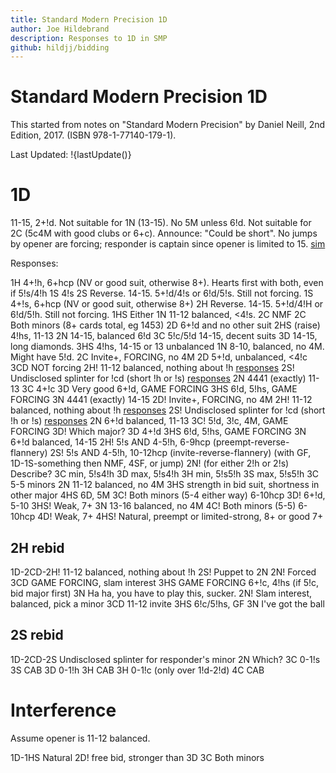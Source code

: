 ```yaml
---
title: Standard Modern Precision 1D
author: Joe Hildebrand
description: Responses to 1D in SMP
github: hildjj/bidding
---
```


# Standard Modern Precision 1D

This started from notes on
"Standard Modern Precision" by Daniel Neill,
2nd Edition, 2017. (ISBN 978-1-77140-179-1).

Last Updated: !{lastUpdate()}

# 1D

11-15, 2+!d.  Not suitable for 1N (13-15).  No 5M unless 6!d.  Not suitable
for 2C (5c4M with good clubs or 6+c).  Announce: "Could be short".
No jumps by opener are forcing; responder is captain since opener is limited
to 15. [sim](https://hildjj.github.io/bridge-deal/?name=SMP+1D&stamp=1743348638300&code=eJw9jrEOgjAYhHef4pgpIUXbwbDp4IKa-ASl_UkJpGgpGt7eVo3rfd9dzk0-2A2QZZwXXDBUuWGopUZZ4uqp8PRIWOSaYdek9HInh-rAsMyLGsc1Yb79lFs1KqfJiL_HzxHLtCm-5QFhglVPgjjd0HcdpIlK_cPBkn_1MzG4KSQlsrY34Mc9GrWiJcw2fn4D0XEwug)

Responses:

1H 4+!h, 6+hcp (NV or good suit, otherwise 8+).  Hearts first with both, even if 5!s/4!h
  1S 4!s
  2S Reverse.  14-15.  5+!d/4!s or 6!d/5!s.  Still not forcing.
1S 4+!s, 6+hcp (NV or good suit, otherwise 8+)
  2H Reverse.  14-15.  5+!d/4!H or 6!d/5!h.  Still not forcing.
1HS Either
  1N 11-12 balanced, <4!s.
    2C NMF
  2C Both minors (8+ cards total, eg 1453)
  2D 6+!d and no other suit
  2HS (raise) 4!hs, 11-13
  2N 14-15, balanced 6!d
  3C 5!c/5!d 14-15, decent suits
  3D 14-15, long diamonds.
  3HS 4!hs, 14-15 or 13 unbalanced
1N 8-10, balanced, no 4M.  Might have 5!d.
2C Invite+, FORCING, no 4M
  2D 5+!d, unbalanced, <4!c
    3CD NOT forcing
  2H! 11-12 balanced, nothing about !h [responses](#2h-rebid)
  2S! Undisclosed splinter for !cd (short !h or !s) [responses](#2s-rebid)
  2N 4441 (exactly) 11-13
  3C 4+!c
  3D Very good 6+!d, GAME FORCING
  3HS 6!d, 5!hs, GAME FORCING
  3N 4441 (exactly) 14-15
2D! Invite+, FORCING, no 4M
  2H! 11-12 balanced, nothing about !h [responses](#2h-rebid)
  2S! Undisclosed splinter for !cd (short !h or !s) [responses](#2s-rebid)
  2N 6+!d balanced, 11-13
  3C! 5!d, 3!c, 4M, GAME FORCING
    3D! Which major?
  3D 4+!d
  3HS 6!d, 5!hs, GAME FORCING
  3N 6+!d balanced, 14-15
2H! 5!s AND 4-5!h, 6-9hcp (preempt-reverse-flannery)
2S! 5!s AND 4-5!h, 10-12hcp (invite-reverse-flannery) (with GF, 1D-1S-something then NMF, 4SF, or jump)
  2N! (for either 2!h or 2!s) Describe?
    3C min, 5!s4!h
    3D max, 5!s4!h
    3H min, 5!s5!h
    3S max, 5!s5!h
  3C 5-5 minors
2N 11-12 balanced, no 4M
  3HS strength in bid suit, shortness in other major
  4HS 6D, 5M
3C! Both minors (5-4 either way) 6-10hcp
3D! 6+!d, 5-10
3HS! Weak, 7+
3N 13-16 balanced, no 4M
4C! Both minors (5-5)  6-10hcp
4D! Weak, 7+
4HS! Natural, preempt or limited-strong, 8+ or good 7+

## 2H rebid

1D-2CD-2H! 11-12 balanced, nothing about !h
  2S! Puppet to 2N
      2N! Forced
        3CD GAME FORCING, slam interest
        3HS GAME FORCING 6+!c, 4!hs (if 5!c, bid major first)
        3N Ha ha, you have to play this, sucker.
  2N! Slam interest, balanced, pick a minor
  3CD 11-12 invite
  3HS 6!c/5!hs, GF
  3N I've got the ball

## 2S rebid

1D-2CD-2S Undisclosed splinter for responder's minor
  2N Which?
    3C 0-1!s
      3S CAB
    3D 0-1!h
      3H CAB
    3H 0-1!c (only over 1!d-2!d)
      4C CAB

# Interference

Assume opener is 11-12 balanced.

1D-1HS Natural
  2D! free bid, stronger than 3D
  3C Both minors
